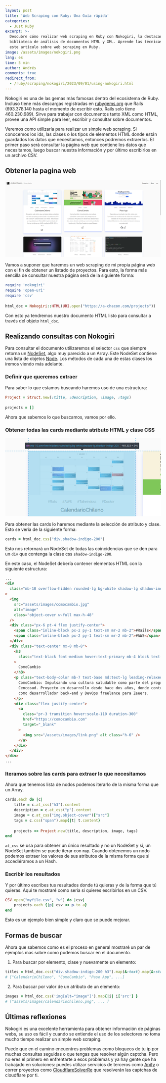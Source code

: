 ```yaml
---
layout: post
title: 'Web Scraping con Ruby: Una Guía rápida'
categories:
  - Just Ruby
excerpt: >-
  Descubre cómo realizar web scraping en Ruby con Nokogiri, la destacada
  biblioteca de análisis de documentos HTML y XML. Aprende las técnicas clave en
  este artículo sobre web scraping en Ruby.
image: /assets/images/nokogiri.png
lang: es
time: 5 min
author: Andrés
comments: true
redirect_from:
  - /ruby/scraping/nokogiri/2023/09/01/using-nokogiri.html
---
```

Nokogiri es una de las gemas más famosas dentro del ecosistema de Ruby. Incluso tiene más descargas registradas en [rubygems.org](https://rubygems.org) que Rails (693.378.140 hasta el momento de escribir esto. Rails solo tiene 460.230.689). Sirve para trabajar con documentos tanto XML como HTML, provee una API simple para leer, escribir y consultar sobre documentos.

Veremos como utilizarla para realizar un simple web scraping. Si conocemos los ids, las clases o los tipos de elementos HTML donde están guardados los datos que necesitamos, entonces podremos extraerlos. El primer paso será consultar la página web que contiene los datos que necesitamos, luego buscar nuestra información y por último escribirlos en un archivo CSV.

## Obtener la pagina web

![](/assets/images/scraping_projects.png)

Vamos a suponer que haremos un web scraping de mi propia página web con el fin de obtener un listado de proyectos. Para esto, la forma más sencilla de consultar nuestra página será de la siguiente forma:

```ruby
require 'nokogiri'
require 'open-uri'
require 'csv'

html_doc = Nokogiri::HTML(URI.open("https://a-chacon.com/projects"))
```

Con esto ya tendremos nuestro documento HTML listo para consultar a través del objeto `html_doc`.

## Realizando consultas con Nokogiri

Para consultar el documento utilizaremos el selector `css` que siempre retorna un [NodeSet](https://nokogiri.org/rdoc/Nokogiri/XML/NodeSet), algo muy parecido a un Array. Este NodeSet contiene una lista de objetos [Node](https://nokogiri.org/rdoc/Nokogiri/XML/NodeSet). Los métodos de cada una de estas clases los iremos viendo más adelante.

### Definir que queremos extraer

Para saber lo que estamos buscando haremos uso de una estructura:

```ruby
Project = Struct.new(:title, :description, :image, :tags)

projects = []
```

Ahora que sabemos lo que buscamos, vamos por ello.

### Obtener todas las cards mediante atributo HTML y clase CSS

![](/assets/images/scraping_div.png)

Para obtener las cards lo haremos mediante la selección de atributo y clase. Esto se vería de la siguiente forma:

```ruby
cards = html_doc.css("div.shadow-indigo-200")
```

Esto nos retornará un NodeSet de todas las coincidencias que se den para un `div` que contenga la clase css `shadow-indigo-200`.

En este caso, el NodeSet debería contener elementos HTML con la siguiente estructura:

```html
...
<div
  class="mb-10 overflow-hidden rounded-lg bg-white shadow-lg shadow-indigo-200"
>
  <img
    src="assets/images/comocambio.jpg"
    alt="image"
    class="object-cover w-full max-h-48"
  />
  <div class="px-6 pt-4 flex justify-center">
    <span class="inline-block px-2 py-1 text-sm mr-2 mb-2">#Rails</span>
    <span class="inline-block px-2 py-1 text-sm mr-2 mb-2">#AWS</span>
  </div>
  <div class="text-center mx-8 mb-8">
    <h3
      class="text-black font-medium hover:text-primary mb-4 block text-xl sm:text-[22px] md:text-xl lg:text-[22px] xl:text-xl 2xl:text-[22px]"
    >
      ComoCambio
    </h3>
    <p class="text-body-color mb-7 text-base md:text-lg leading-relaxed">
      ComoCambio: Impulsando una cultura saludable como parte del programa de
      Cencosud. Proyecto en desarrollo desde hace dos años, donde contribuyo
      como desarrollador back-end y DevOps freelance para Zeeers.
    </p>
    <div class="flex justify-center">
      <a
        class="pr-3 transition hover:scale-110 duration-300"
        href="https://comocambio.com"
        target="_blank"
      >
        <img src="/assets/images/link.png" alt class="h-6" />
      </a>
    </div>
  </div>
</div>
...
```

### Iteramos sobre las cards para extraer lo que necesitamos

Ahora que tenemos lista de nodos podemos iterarlo de la misma forma que un Array.

```ruby
cards.each do |c|
    title = c.at_css("h3").content
    description = c.at_css("p").content
    image = c.at_css("img.object-cover")["src"]
    tags = c.css("span").map{|t| t.content}

    projects << Project.new(title, description, image, tags)
end
```

`at_css` se usa para obtener un único resultado y no un NodeSet y sí, un NodeSet también se puede iterar con `map`. Cuando obtenemos un nodo podemos extraer los valores de sus atributos de la misma forma que si accediéramos a un Hash.

### Escribir los resultados

Y por último escribes tus resultados donde tú quieras y de la forma que tú quieras. Aquí te mostraré como sería si quieres escribirlos en un CSV.

```ruby
CSV.open("myfile.csv", "w") do |csv|
    projects.each {|p| csv << p.to_a}
end
```

Esto es un ejemplo bien simple y claro que se puede mejorar.

## Formas de buscar

Ahora que sabemos como es el proceso en general mostraré un par de ejemplos mas sobre como podemos buscar en el documento.

1. Para buscar por elemento, clase y nuevamente un elemento:

```ruby
titles = html_doc.css("div.shadow-indigo-200 h3").map(&:text).map(&:strip)
# ["CalendarioChileno", "ComoCambio", "Paso App", ...]
```

2. Para buscar por valor de un atributo de un elemento:

```ruby
images = html_doc.css('img[alt="image"]').map{|i| i['src'] }
# ["assets/images/calendariochileno.png", ... ]
```

## Últimas reflexiones

Nokogiri es una excelente herramienta para obtener información de páginas webs, su uso es fácil y cuando se entiende el uso de los selectores no toma mucho tiempo realizar un simple web scraping.

Puede que en el camino encuentres problemas como bloqueos de tu ip por muchas consultas seguidas o que tengas que resolver algún captcha. Pero no eres el primero en enfrentarte a esos problemas y ya hay gente que ha trabajado en soluciones: puedes utilizar servicios de terceros como [Apify](https://apify.com/) o correr proyectos como [CloudflareSolverRe](https://github.com/FlareSolverr/FlareSolverr) que resolverán las captchas de cloudflare por ti.

